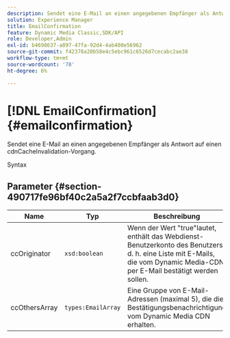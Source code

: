 ```yaml
---
description: Sendet eine E-Mail an einen angegebenen Empfänger als Antwort auf einen cdnCacheInvalidation-Vorgang.
solution: Experience Manager
title: EmailConfirmation
feature: Dynamic Media Classic,SDK/API
role: Developer,Admin
exl-id: b4698637-a897-47fa-92d4-4ab400e56962
source-git-commit: f42378a20b58e4c5ebc961c6526d7cecabc2ae38
workflow-type: tm+mt
source-wordcount: '78'
ht-degree: 6%

---
```


# [!DNL EmailConfirmation]{#emailconfirmation}

Sendet eine E-Mail an einen angegebenen Empfänger als Antwort auf einen cdnCacheInvalidation-Vorgang.

Syntax

## Parameter {#section-490717fe96bf40c2a5a2f7ccbfaab3d0}

| Name | Typ | Beschreibung |
|---|---|---|
| ccOriginator | `xsd:boolean` | Wenn der Wert &quot;true&quot;lautet, enthält das Webdienst-Benutzerkonto des Benutzers, d. h. eine Liste mit E-Mails, die vom Dynamic Media-CDN per E-Mail bestätigt werden sollen. |
| ccOthersArray | `types:EmailArray` | Eine Gruppe von E-Mail-Adressen (maximal 5), die die Bestätigungsbenachrichtigung vom Dynamic Media CDN erhalten. |

